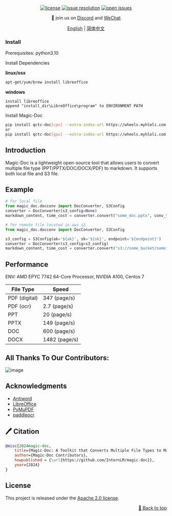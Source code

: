 
<div id="top"></div>
<div align="center">

[![license](https://img.shields.io/github/license/InternLM/magic-doc.svg)](https://github.com/InternLM/magic-doc/tree/main/LICENSE)
[![issue resolution](https://img.shields.io/github/issues-closed-raw/InternLM/magic-doc)](https://github.com/InternLM/magic-doc/issues)
[![open issues](https://img.shields.io/github/issues-raw/InternLM/magic-doc)](https://github.com/InternLM/magic-doc/issues)

<p align="center">
    👋 join us on <a href="https://discord.gg/xa29JuW87d" target="_blank">Discord</a> and <a href="https://github.com/InternLM/InternLM/assets/25839884/a6aad896-7232-4220-ac84-9e070c2633ce" target="_blank">WeChat</a>
</p>

[English](README.md) | [简体中文](README_zh-CN.md)

</div>

<div align="center">

</div>


### Install

Prerequisites: python3.10

Install Dependencies

**linux/osx** 

```bash
apt-get/yum/brew install libreoffice
```

**windows**
```text
install libreoffice 
append "install_dir\LibreOffice\program" to ENVIRONMENT PATH
```


Install Magic-Doc


```bash
pip install qctc-doc[cpu] --extra-index-url https://wheels.myhloli.com # cpu version
or
pip install qctc-doc[gpu] --extra-index-url https://wheels.myhloli.com # gpu version
```



## Introduction

Magic-Doc is a lightweight open-source tool that allows users to convert multiple file type (PPT/PPTX/DOC/DOCX/PDF) to markdown. It supports both local file and S3 file.


## Example

```python
# for local file
from magic_doc.docconv import DocConverter, S3Config
converter = DocConverter(s3_config=None)
markdown_content, time_cost = converter.convert("some_doc.pptx", conv_timeout=300)
```

```python
# for remote file located in aws s3
from magic_doc.docconv import DocConverter, S3Config

s3_config = S3Config(ak='${ak}', sk='${sk}', endpoint='${endpoint}')
converter = DocConverter(s3_config=s3_config)
markdown_content, time_cost = converter.convert("s3://some_bucket/some_doc.pptx", conv_timeout=300)
```

## Performance

ENV: AMD EPYC 7742 64-Core Processor, NVIDIA A100, Centos 7

| File Type        | Speed | 
| ------------------ | -------- | 
| PDF (digital)        | 347 (page/s) | 
| PDF (ocr)           | 2.7 (page/s)  | 
| PPT                 | 20 (page/s)   | 
| PPTX                | 149 (page/s)   | 
| DOC                 | 600 (page/s)   | 
| DOCX                | 1482 (page/s)   | 

## All Thanks To Our Contributors:

![image](https://github.com/InternLM/magic-doc/blob/main/assets/contributor.png)


## Acknowledgments

- [Antiword](https://github.com/rsdoiel/antiword)
- [LibreOffice](https://www.libreoffice.org/)
- [PyMuPDF](https://pymupdf.readthedocs.io/en/latest/)
- [paddleocr](https://github.com/PaddlePaddle/PaddleOCR)


## 🖊️ Citation

```bibtex
@misc{2024magic-doc,
    title={Magic-Doc: A Toolkit that Converts Multiple File Types to Markdown},
    author={Magic-Doc Contributors},
    howpublished = {\url{https://github.com/InternLM/magic-doc}},
    year={2024}
}
```

## License

This project is released under the [Apache 2.0 license](LICENSE).

<p align="right"><a href="#top">🔼 Back to top</a></p>
